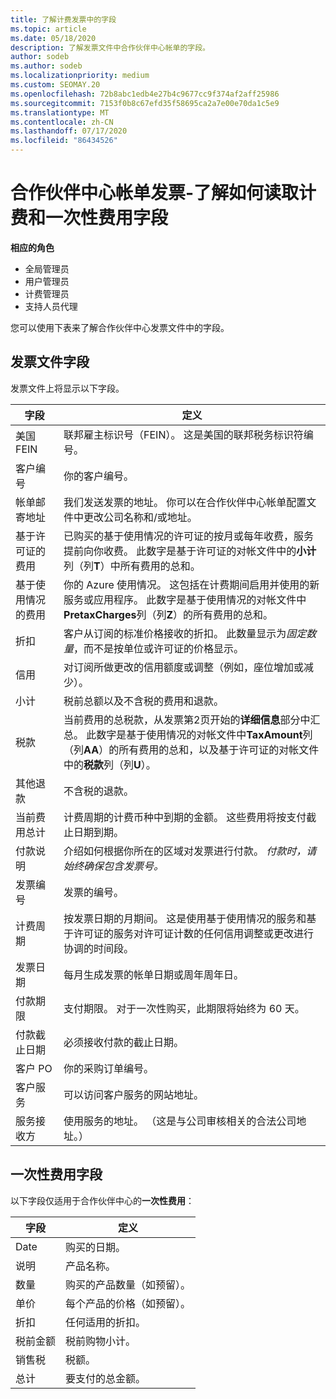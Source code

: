 ```yaml
---
title: 了解计费发票中的字段
ms.topic: article
ms.date: 05/18/2020
description: 了解发票文件中合作伙伴中心帐单的字段。
author: sodeb
ms.author: sodeb
ms.localizationpriority: medium
ms.custom: SEOMAY.20
ms.openlocfilehash: 72b8abc1edb4e27b4c9677cc9f374af2aff25986
ms.sourcegitcommit: 7153f0b8c67efd35f58695ca2a7e00e70da1c5e9
ms.translationtype: MT
ms.contentlocale: zh-CN
ms.lasthandoff: 07/17/2020
ms.locfileid: "86434526"
---
```

# <a name="partner-center-billing-invoices---learn-how-to-read-the-billing-and-one-time-charge-fields"></a>合作伙伴中心帐单发票-了解如何读取计费和一次性费用字段

**相应的角色**

- 全局管理员
- 用户管理员
- 计费管理员
- 支持人员代理

您可以使用下表来了解合作伙伴中心发票文件中的字段。

## <a name="invoice-file-fields"></a>发票文件字段

发票文件上将显示以下字段。

| 字段 | 定义 |
| ----- | ---------- |
| 美国 FEIN | 联邦雇主标识号（FEIN）。 这是美国的联邦税务标识符编号。 |
| 客户编号 | 你的客户编号。 |
| 帐单邮寄地址 | 我们发送发票的地址。 你可以在合作伙伴中心帐单配置文件中更改公司名称和/或地址。 |
| 基于许可证的费用 | 已购买的基于使用情况的许可证的按月或每年收费，服务提前向你收费。 此数字是基于许可证的对帐文件中的**小计**列（列**T**）中所有费用的总和。 |
| 基于使用情况的费用 | 你的 Azure 使用情况。 这包括在计费期间启用并使用的新服务或应用程序。 此数字是基于使用情况的对帐文件中**PretaxCharges**列（列**Z**）的所有费用的总和。 |
| 折扣 | 客户从订阅的标准价格接收的折扣。 此数量显示为*固定数量*，而不是按单位或许可证的价格显示。 |
| 信用 | 对订阅所做更改的信用额度或调整（例如，座位增加或减少）。 |
| 小计 | 税前总额以及不含税的费用和退款。 |
| 税款 | 当前费用的总税款，从发票第2页开始的**详细信息**部分中汇总。 此数字是基于使用情况的对帐文件中**TaxAmount**列（列**AA**）的所有费用的总和，以及基于许可证的对帐文件中的**税款**列（列**U**）。 |
| 其他退款 | 不含税的退款。 |
| 当前费用总计 | 计费周期的计费币种中到期的金额。 这些费用将按支付截止日期到期。 |
| 付款说明 | 介绍如何根据你所在的区域对发票进行付款。 *付款时，请始终确保包含发票号。* |
| 发票编号 | 发票的编号。 |
| 计费周期 | 按发票日期的月期间。 这是使用基于使用情况的服务和基于许可证的服务对许可证计数的任何信用调整或更改进行协调的时间段。 |
| 发票日期 | 每月生成发票的帐单日期或周年周年日。 |
| 付款期限 | 支付期限。 对于一次性购买，此期限将始终为 60 天。 |
| 付款截止日期 | 必须接收付款的截止日期。 |
| 客户 PO | 你的采购订单编号。 |
| 客户服务 | 可以访问客户服务的网站地址。 |
| 服务接收方 | 使用服务的地址。 （这是与公司审核相关的合法公司地址。） |

## <a name="one-time-charges-fields"></a>一次性费用字段

以下字段仅适用于合作伙伴中心的**一次性费用**：

| 字段 | 定义 |
| ----- | ---------- |
| Date | 购买的日期。 |
| 说明 | 产品名称。 |
| 数量 | 购买的产品数量（如预留）。 |
| 单价 | 每个产品的价格（如预留）。 |
| 折扣 | 任何适用的折扣。 |
| 税前金额 | 税前购物小计。 |
| 销售税 | 税额。 |
| 总计 | 要支付的总金额。 |

